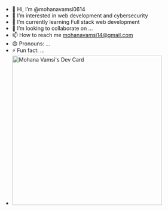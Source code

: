 - 👋 Hi, I’m @mohanavamsi0614
- 👀 I’m interested in web development and cybersecurity
- 🌱 I’m currently learning Full stack web development 
- 💞️ I’m looking to collaborate on ...
- 📫 How to reach me mohanavamsi14@gmail.com
- 😄 Pronouns: ...
- ⚡ Fun fact: ...
- <a href="https://app.daily.dev/mohanavamsi"><img src="https://api.daily.dev/devcards/2c0dbb88f5244b7392715326c1efde0d.png?r=jvg" width="400" alt="Mohana Vamsi's Dev Card"/></a>

<!---
mohanavamsi0614/mohanavamsi0614 is a ✨ special ✨ repository because its `README.md` (this file) appears on your GitHub profile.
You can click the Preview link to take a look at your changes.
--->
        
